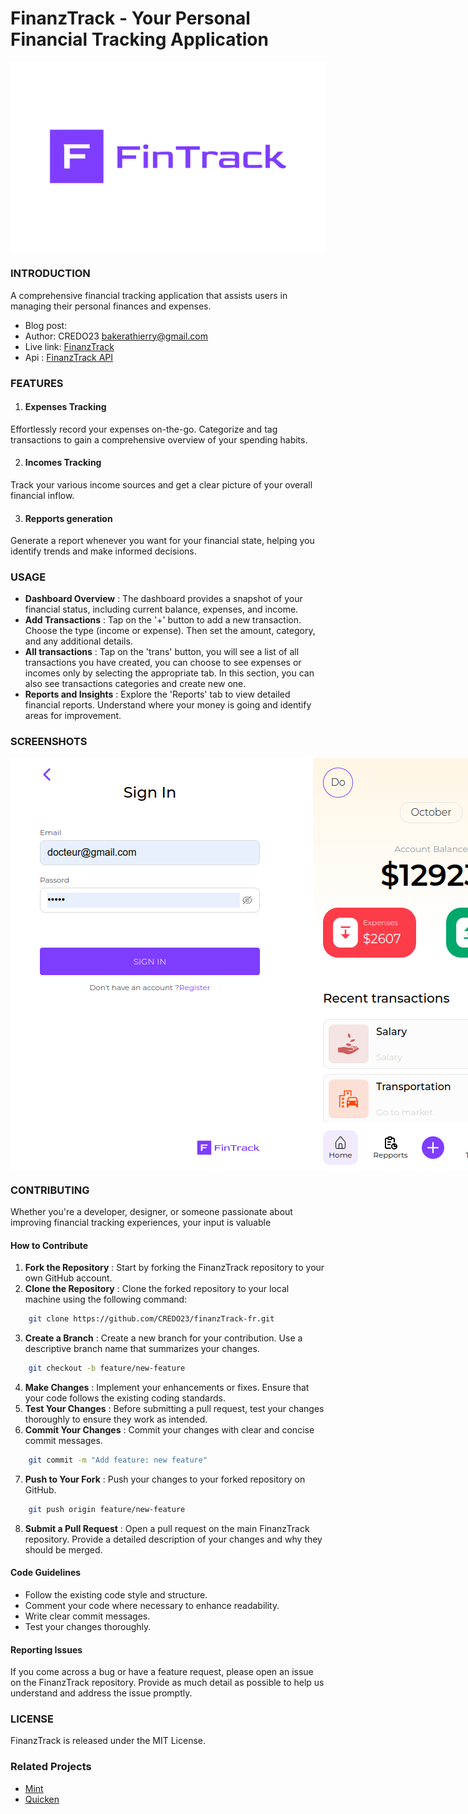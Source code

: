 # FinanzTrack - Your Personal Financial Tracking Application

<img src='./src/assets/logo/logo.png'>


### INTRODUCTION


A comprehensive financial tracking application that assists users in managing their personal finances and expenses.

- Blog post:
- Author: CREDO23 <bakerathierry@gmail.com>
- Live link: [FinanzTrack](https://finanztrack.vercel.app/)
- Api : [FinanzTrack API](https://github.com/CREDO23/finanzTrack-bc)



### FEATURES


1. #### Expenses Tracking

Effortlessly record your expenses on-the-go. Categorize and tag transactions to gain a comprehensive overview of your spending habits.

2. #### Incomes Tracking

Track your various income sources and get a clear picture of your overall financial inflow. 

3. #### Repports generation

Generate a report whenever you want for your financial state, helping you identify trends and make informed decisions.


### USAGE


- **Dashboard Overview** : The dashboard provides a snapshot of your financial status, including current balance, expenses, and income.
- **Add Transactions** : Tap on the '+' button to add a new transaction. Choose the type (income or expense). Then set the amount, category, and any additional details.
- **All transactions** : Tap on the 'trans' button, you will see a list of all transactions you have created, you can choose to see expenses or incomes only by selecting the appropriate tab.
In this section, you can also see transactions categories and create new one.
- **Reports and Insights** : Explore the 'Reports' tab to view detailed financial reports. Understand where your money is going and identify areas for improvement.


### SCREENSHOTS

<div style="display:flex;">
<img src='./public/screenshots/singin.png'>
<img src='./public/screenshots/dashboard.png'>
<img src='./public/screenshots/new.png'>
<img src='./public/screenshots/transactions.png'>
</div>


### CONTRIBUTING


Whether you're a developer, designer, or someone passionate about improving financial tracking experiences, your input is valuable

#### How to Contribute

1. **Fork the Repository** : Start by forking the FinanzTrack repository to your own GitHub account.
2. **Clone the Repository** : Clone the forked repository to your local machine using the following command:
```bash
    git clone https://github.com/CREDO23/finanzTrack-fr.git
```
3. **Create a Branch** : Create a new branch for your contribution. Use a descriptive branch name that summarizes your changes.
```bash
    git checkout -b feature/new-feature
```
4. **Make Changes** : Implement your enhancements or fixes. Ensure that your code follows the existing coding standards.
5. **Test Your Changes** : Before submitting a pull request, test your changes thoroughly to ensure they work as intended.
6. **Commit Your Changes** : Commit your changes with clear and concise commit messages.
```bash
    git commit -m "Add feature: new feature"
```
7. **Push to Your Fork** : Push your changes to your forked repository on GitHub.
```bash
    git push origin feature/new-feature
```
8. **Submit a Pull Request** : Open a pull request on the main FinanzTrack repository. Provide a detailed description of your changes and why they should be merged.

#### Code Guidelines

- Follow the existing code style and structure.
- Comment your code where necessary to enhance readability.
- Write clear commit messages.
- Test your changes thoroughly.

#### Reporting Issues

If you come across a bug or have a feature request, please open an issue on the FinanzTrack repository. Provide as much detail as possible to help us understand and address the issue promptly.


### LICENSE
FinanzTrack is released under the MIT License.


### Related Projects
- [Mint](https://mint.intuit.com/)
- [Quicken](https://www.quicken.com/)